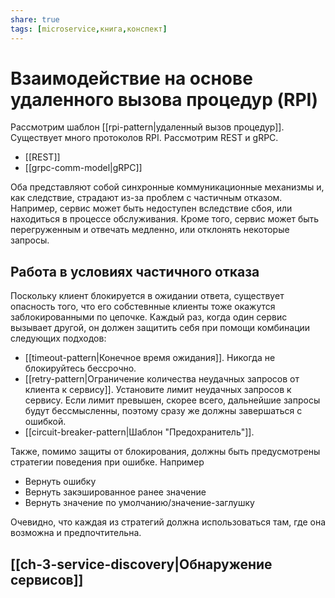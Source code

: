 ```yaml
---
share: true
tags: [microservice,книга,конспект]
---
```

# Взаимодействие на основе удаленного вызова процедур (RPI)
Рассмотрим шаблон [[rpi-pattern|удаленный вызов процедур]]. Существует много протоколов RPI. Рассмотрим REST и gRPC.
- [[REST]]
- [[grpc-comm-model|gRPC]]

Оба представляют собой синхронные коммуникационные механизмы и, как следствие, страдают из-за проблем с частичным отказом. Например, сервис может быть недоступен вследствие сбоя, или находиться в процессе обслуживания. Кроме того, сервис может быть перегруженным и отвечать медленно, или отклонять некоторые запросы.
## Работа в условиях частичного отказа
Поскольку клиент блокируется в ожидании ответа, существует опасность того, что его собстевнные клиенты тоже окажутся заблокированными по цепочке.
Каждый раз, когда один сервис вызывает другой, он должен защитить себя при помощи комбинации следующих подходов:
- [[timeout-pattern|Конечное время ожидания]]. Никогда не блокируйтесь бессрочно.
- [[retry-pattern|Ограничение количества неудачных запросов от клиента к сервису]]. Установите лимит неудачных запросов к сервису. Если лимит превышен, скорее всего, дальнейшие запросы будут бессмысленны, поэтому сразу же должны завершаться с ошибкой.
- [[circuit-breaker-pattern|Шаблон "Предохранитель"]].

Также, помимо защиты от блокирования, должны быть предусмотрены стратегии поведения при ошибке. Например
- Вернуть ошибку
- Вернуть закэшированное ранее значение
- Вернуть значение по умолчанию/значение-заглушку

Очевидно, что каждая из стратегий должна использоваться там, где она возможна и предпочтительна.

## [[ch-3-service-discovery|Обнаружение сервисов]]
